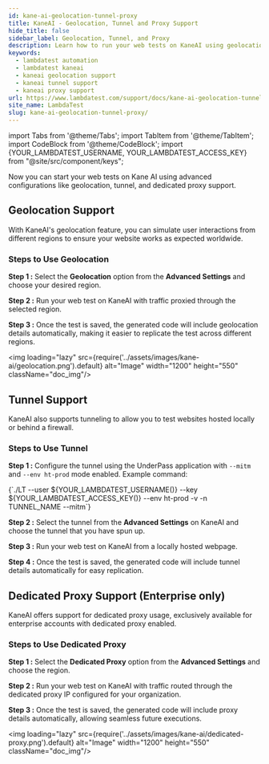 ```yaml
---
id: kane-ai-geolocation-tunnel-proxy
title: KaneAI - Geolocation, Tunnel and Proxy Support
hide_title: false
sidebar_label: Geolocation, Tunnel, and Proxy
description: Learn how to run your web tests on KaneAI using geolocation, tunnel, and dedicated proxy configurations.
keywords:
  - lambdatest automation
  - lambdatest kaneai
  - kaneai geolocation support
  - kaneai tunnel support
  - kaneai proxy support
url: https://www.lambdatest.com/support/docs/kane-ai-geolocation-tunnel-proxy/
site_name: LambdaTest
slug: kane-ai-geolocation-tunnel-proxy/
---
```


import Tabs from '@theme/Tabs';
import TabItem from '@theme/TabItem';
import CodeBlock from '@theme/CodeBlock';
import {YOUR_LAMBDATEST_USERNAME, YOUR_LAMBDATEST_ACCESS_KEY} from "@site/src/component/keys";

<script type="application/ld+json"
      dangerouslySetInnerHTML={{ __html: JSON.stringify({
       "@context": "https://schema.org",
        "@type": "BreadcrumbList",
        "itemListElement": [{
          "@type": "ListItem",
          "position": 1,
          "name": "Home",
          "item": "https://www.lambdatest.com"
        },{
          "@type": "ListItem",
          "position": 2,
          "name": "Support",
          "item": "https://www.lambdatest.com/support/docs/"
        },{
          "@type": "ListItem",
          "position": 3,
          "name": "KaneAI Geolocation, Tunnel, and Proxy Support",
          "item": "https://www.lambdatest.com/support/docs/kane-ai-geolocation-tunnel-proxy/"
        }]
      })
    }}
></script>

Now you can start your web tests on Kane AI using advanced configurations like geolocation, tunnel, and dedicated proxy support.

## Geolocation Support

With KaneAI's geolocation feature, you can simulate user interactions from different regions to ensure your website works as expected worldwide.

### Steps to Use Geolocation

**Step 1 :** Select the **Geolocation** option from the **Advanced Settings** and choose your desired region.

**Step 2 :** Run your web test on KaneAI with traffic proxied through the selected region.

**Step 3 :** Once the test is saved, the generated code will include geolocation details automatically, making it easier to 
replicate the test across different regions.

<img loading="lazy" src={require('../assets/images/kane-ai/geolocation.png').default} alt="Image" width="1200" height="550" className="doc_img"/>

## Tunnel Support

KaneAI also supports tunneling to allow you to test websites hosted locally or behind a firewall.

### Steps to Use Tunnel

**Step 1 :** Configure the tunnel using the UnderPass application with `--mitm` and `--env ht-prod` mode enabled. Example command:

<div className="lambdatest__codeblock">
<CodeBlock className="language-bash">
{`./LT --user ${YOUR_LAMBDATEST_USERNAME()} --key ${YOUR_LAMBDATEST_ACCESS_KEY()}  --env ht-prod -v -n TUNNEL_NAME --mitm`}
</CodeBlock>
</div>

**Step 2 :** Select the tunnel from the **Advanced Settings** on KaneAI and choose the tunnel that you have spun up.

**Step 3 :** Run your web test on KaneAI from a locally hosted webpage.

**Step 4 :** Once the test is saved, the generated code will include tunnel details automatically for easy replication.

## Dedicated Proxy Support (Enterprise only)

KaneAI offers support for dedicated proxy usage, exclusively available for enterprise accounts with dedicated proxy enabled.

### Steps to Use Dedicated Proxy

**Step 1 :** Select the **Dedicated Proxy** option from the **Advanced Settings** and choose the region.

**Step 2 :** Run your web test on KaneAI with traffic routed through the dedicated proxy IP configured for your organization.

**Step 3 :** Once the test is saved, the generated code will include proxy details automatically, allowing seamless future executions.

<img loading="lazy" src={require('../assets/images/kane-ai/dedicated-proxy.png').default} alt="Image" width="1200" height="550" className="doc_img"/>